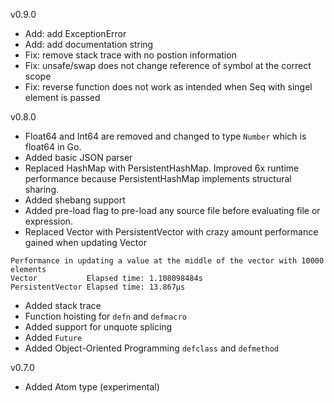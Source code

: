 v0.9.0
- Add: add ExceptionError
- Add: add documentation string
- Fix: remove stack trace with no postion information
- Fix: unsafe/swap does not change reference of symbol at the correct scope
- Fix: reverse function does not work as intended when Seq with singel element
	is passed


v0.8.0
- Float64 and Int64 are removed and changed to type `Number` which is float64 in Go.
- Added basic JSON parser
- Replaced HashMap with PersistentHashMap. Improved 6x runtime performance because
PersistentHashMap implements structural sharing.
- Added shebang support
- Added pre-load flag to pre-load any source file before evaluating
file or expression.
- Replaced Vector with PersistentVector with crazy amount performance gained when
updating Vector
```
Performance in updating a value at the middle of the vector with 10000 elements
Vector           Elapsed time: 1.108098484s
PersistentVector Elapsed time: 13.867µs
```
- Added stack trace
- Function hoisting for `defn` and `defmacro`
- Added support for unquote splicing
- Added `Future`
- Added Object-Oriented Programming `defclass` and `defmethod`

v0.7.0
- Added Atom type (experimental)
